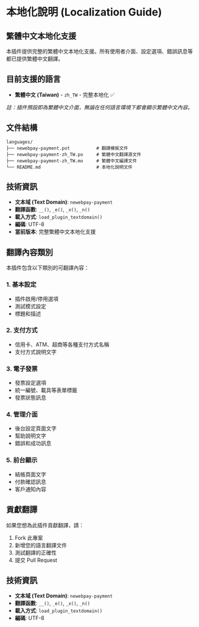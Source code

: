 # 本地化說明 (Localization Guide)

## 繁體中文本地化支援

本插件提供完整的繁體中文本地化支援。所有使用者介面、設定選項、錯誤訊息等都已提供繁體中文翻譯。

## 目前支援的語言

- **繁體中文 (Taiwan)** - `zh_TW` - 完整本地化 ✅

*註：插件預設即為繁體中文介面，無論在任何語言環境下都會顯示繁體中文內容。*

## 文件結構

```
languages/
├── newebpay-payment.pot          # 翻譯模板文件
├── newebpay-payment-zh_TW.po     # 繁體中文翻譯源文件
├── newebpay-payment-zh_TW.mo     # 繁體中文編譯文件
└── README.md                     # 本地化說明文件
```

## 技術資訊

- **文本域 (Text Domain)**: `newebpay-payment`
- **翻譯函數**: `__()`, `_e()`, `_x()`, `_n()`
- **載入方式**: `load_plugin_textdomain()`
- **編碼**: UTF-8
- **當前版本**: 完整繁體中文本地化支援

## 翻譯內容類別

本插件包含以下類別的可翻譯內容：

### 1. 基本設定
- 插件啟用/停用選項
- 測試模式設定
- 標題和描述

### 2. 支付方式
- 信用卡、ATM、超商等各種支付方式名稱
- 支付方式說明文字

### 3. 電子發票
- 發票設定選項
- 統一編號、載具等表單標籤
- 發票狀態訊息

### 4. 管理介面
- 後台設定頁面文字
- 幫助說明文字
- 錯誤和成功訊息

### 5. 前台顯示
- 結帳頁面文字
- 付款確認訊息
- 客戶通知內容

## 貢獻翻譯

如果您想為此插件貢獻翻譯，請：

1. Fork 此專案
2. 新增您的語言翻譯文件
3. 測試翻譯的正確性
4. 提交 Pull Request

## 技術資訊

- **文本域 (Text Domain)**: `newebpay-payment`
- **翻譯函數**: `__()`, `_e()`, `_x()`, `_n()`
- **載入方式**: `load_plugin_textdomain()`
- **編碼**: UTF-8

